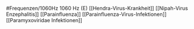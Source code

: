 #Frequenzen/1060Hz
1060 Hz (E)
[[Hendra-Virus-Krankheit]]
[[Nipah-Virus Enzephalitis]]
[[Parainfluenza]]
[[Parainfluenza-Virus-Infektionen]]
[[Paramyxoviridae Infektionen]]